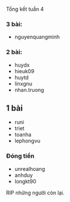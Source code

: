 Tổng kết tuần 4

### 3 bài:
- nguyenquangminh

### 2 bài:
- huydx
- hieuk09
- huytd
- linxgnu
- nhan.truong

## 1 bài
- runi
- triet
- toanha
- lephongvu

### Đóng tiền
- unrealhoang
- anhduy
- longkt90


RIP những người còn lại.


